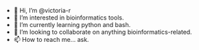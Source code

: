 - 👋 Hi, I’m @victoria-r
- 👀 I’m interested in bioinformatics tools.
- 🌱 I’m currently learning python and bash.
- 💞️ I’m looking to collaborate on anything bioinformatics-related. 
- 📫 How to reach me... ask.

<!---
victoria-r/victoria-r is a ✨ special ✨ repository because its `README.md` (this file) appears on your GitHub profile.
You can click the Preview link to take a look at your changes.
--->
